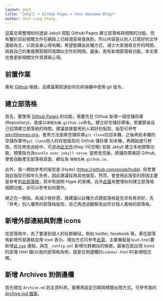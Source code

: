 ```yaml
---
layout: post
title: "Jekyll + Github Pages = Your Awesome Blog!"
author: Shun-Lung Chang
---
```


<p class="message">
這篇文章整理如何透過 Jekyll 搭配 Github Pages 建立部落格與相關的功能。而有鑒於目前相關文件在網路上已經很容易查詢到，所以內容是以別人已寫好的文件連結為主，以我自身心得為輔，希望能藉由此種方式，減少大家搜尋文件的時間，與我自己的重複撰寫相同或類似文件的時間。最後，若有新增部落格功能，本文章也會更新相關文件資源與心得。
</p>

<!--more-->

## 前置作業

需有 [Github](https://github.com/) 帳號，且建議需知道如何在終端機中使用 git 指令。

## 建立部落格

首先，要使用 [Github Pages](https://pages.github.com/) 的功能，需要先在 Github 新增一個空儲存庫 (Repository)，直接以`帳號名稱.github.io`命名。建立好空儲存庫後，若要節省自己從頭建立部落格的時間，建議直接套用別人寫好的版型。版型可參考[jekyllthemes.org](jekyllthemes.org)。套用方法是將空儲存庫`git clone`拉回本機，之後再到本機的空儲存庫中`git clone`他人的存放版型的 Github 儲存庫 到本機，再開始進行修改。而在修改過程中，可透過[此文件](https://help.github.com/articles/setting-up-your-github-pages-site-locally-with-jekyll/)(Step 1可忽略) 安裝 Jekyll 建立本地預覽功能，預覽指令為`bundle exec jekyll serve`. 當修改完後，將儲存庫推回 Github, 便會自動產生部落格頁面，網址為 `帳號名稱.github.io`.

此外，我一開始參考的版型是 [Hyde] (https://github.com/poole/hyde), 但老實說此版型已經年久失修，因此建議採用其他版型。然而，會使用此版型的原因主要是參考到[此部落格](https://rhadow.github.io/2015/02/18/Jekyll-x-Github-x-Blog-Part1/)，其中有說明 Hype 的架構。此外[此篇](https://rhadow.github.io/2015/02/20/Jekyll-x-Github-x-Blog-Part2/)有整理如何建立部落格相關功能，亦可以參考如何實作。

總之在一開始，為減少挫折感，我建議以此種方式建部落格是先求有再求好，先「參考」別人優秀的部落格版型，自己再透過觀察改出符合個人風格的部落格。

## 新增外部連結與對應 icons

在部落格中，為了要連到個人的社群網站，例如 twitter, facebook 等，需在部落格新增外部連結並用 icon 表示。增加方式可參考[此頁](https://blog.r3bl.me/en/simple-social-media-links-jekyll/)。主要重點是`head.html`要新增[此 css](http://fontawesome.io/) 連結，與在 `_config.yml` 新增社群網站的帳號，最後在欲出現 icons 的區塊 html 檔(以我的部落格為例，就是在側邊欄的`sidebar.html`中)新增程式碼。

## 新增 Archives 到側邊欄

首先增加 `Archive.md` 到主資料夾，接著再設定日期與標題出現方式。可參考我的 [Archive.md 檔案](https://github.com/ConnerChang/connerchang.github.io/blob/master/Archive.md)。




